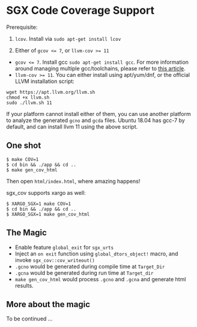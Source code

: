 # SGX Code Coverage Support

Prerequisite:

1. `lcov`. Install via `sudo apt-get install lcov`

2. Either of `gcov <= 7`, or `llvm-cov >= 11`
- `gcov <= 7`. Install gcc `sudo apt-get install gcc`. For more information around managing multiple gcc/toolchains, please refer to [this article](https://linuxize.com/post/how-to-install-gcc-compiler-on-ubuntu-18-04/).
- `llvm-cov >= 11`. You can either install using apt/yum/dnf, or the official LLVM installation script:

```
wget https://apt.llvm.org/llvm.sh
chmod +x llvm.sh
sudo ./llvm.sh 11
```

If your platform cannot install either of them, you can use another platform to analyze the generated `gcno` and `gcda` files. Ubuntu 18.04 has gcc-7 by default, and can install llvm 11 using the above script.

## One shot

```
$ make COV=1
$ cd bin && ./app && cd ..
$ make gen_cov_html
```

Then open `html/index.html`, where amazing happens!

sgx_cov supports xargo as well:

```
$ XARGO_SGX=1 make COV=1
$ cd bin && ./app && cd ..
$ XARGO_SGX=1 make gen_cov_html
```

## The Magic

* Enable feature `global_exit` for `sgx_urts`
* Inject an `on exit` function using `global_dtors_object!` macro, and invoke `sgx_cov::cov_writeout()`
* `.gcno` would be generated during compile time at `Target_Dir`
* `.gcna` would be generated during run time at `Target_dir`
* `make gen_cov_html` would process `.gcno` and `.gcna` and generate html results.

## More about the magic

To be continued ...
